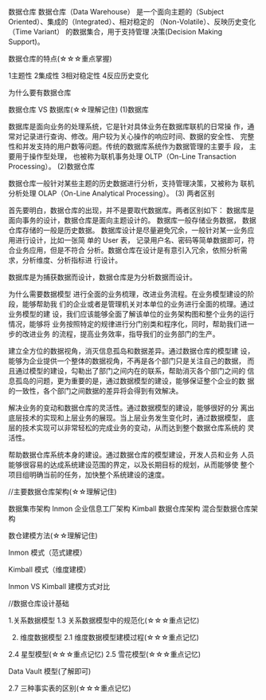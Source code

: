 


数据仓库
数据仓库（Data Warehouse） 是一个面向主题的（Subject Oriented）、集成的（Integrated）、相对稳定的 （Non-Volatile）、反映历史变化（Time Variant）
的数据集合，用于支持管理 决策(Decision Making Support)。

数据仓库的特点(☆☆☆重点掌握)

1主题性
2集成性
3相对稳定性
4反应历史变化


为什么要有数据仓库


数据仓库 VS 数据库(☆☆理解记住)
(1)数据库

数据库是面向业务的处理系统，它是针对具体业务在数据库联机的日常操 作，通常对记录进行查询、修改。用户较为关心操作的响应时间、数据的安全性、 
完整性和并发支持的用户数等问题。传统的数据库系统作为数据管理的主要手 段， 主要用于操作型处理，
 也被称为联机事务处理 OLTP（On-Line Transaction Processing）。 
(2)数据仓库

数据仓库一般针对某些主题的历史数据进行分析，支持管理决策，又被称为 联机分析处理 OLAP（On-Line Analytical Processing）。 (3) 两者区别

首先要明白，数据仓库的出现，并不是要取代数据库。两者区别如下： 数据库是面向事务的设计，数据仓库是面向主题设计的。 数据库一般存储业务数据，
数据仓库存储的一般是历史数据。 数据库设计是尽量避免冗余，一般针对某一业务应用进行设计，比如一张简 单的 User 表，
记录用户名、密码等简单数据即可，符合业务应用，但是不符合 分析。数据仓库在设计是有意引入冗余，依照分析需求，分析维度、分析指标进 行设计。

数据库是为捕获数据而设计，数据仓库是为分析数据而设计。




为什么需要数据模型
进行全面的业务梳理，改进业务流程。在业务模型建设的阶段，能够帮助我 们的企业或者是管理机关对本单位的业务进行全面的梳理。通过业务模型的建 设，我们应该能够全面了解该单位的业务架构图和整个业务的运行情况，能够将 业务按照特定的规律进行分门别类和程序化，同时，帮助我们进一步的改进业务 的流程，提高业务效率，指导我们的业务部门的生产。

建立全方位的数据视角，消灭信息孤岛和数据差异。通过数据仓库的模型建 设，能够为企业提供一个整体的数据视角，不再是各个部门只是关注自己的数据， 而且通过模型的建设，勾勒出了部门之间内在的联系，帮助消灭各个部门之间的 信息孤岛的问题，更为重要的是，通过数据模型的建设，能够保证整个企业的数 据的一致性，各个部门之间数据的差异将会得到有效解决。

解决业务的变动和数据仓库的灵活性。通过数据模型的建设，能够很好的分 离出底层技术的实现和上层业务的展现。当上层业务发生变化时，通过数据模型， 底层的技术实现可以非常轻松的完成业务的变动，从而达到整个数据仓库系统的 灵活性。

帮助数据仓库系统本身的建设。通过数据仓库的模型建设，开发人员和业务 人员能够很容易的达成系统建设范围的界定，以及长期目标的规划，从而能够使 整个项目组明确当前的任务，加快整个系统建设的速度。






//主要数据仓库架构(☆☆理解记住)

数据集市架构
Inmon 企业信息工厂架构
Kimball 数据仓库架构
混合型数据仓库架构


数仓建模方法(☆☆理解记住)

Inmon 模式（范式建模）

Kimball 模式（维度建模）

Inmon VS Kimball 建模方式对比



//数据仓库设计基础

1.关系数据模型
1.3 关系数据模型中的规范化(☆☆☆重点记忆)


2. 维度数据模型
2.1 维度数据模型建模过程(☆☆☆重点记忆)


2.4 星型模型(☆☆☆重点记忆)
2.5 雪花模型(☆☆☆重点记忆)


Data Vault 模型(了解即可)



2.7 三种事实表的区别(☆☆☆重点记忆)

